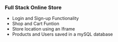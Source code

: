 ### Full Stack Online Store

+ Login and Sign-up Functionality
+ Shop and Cart Funtion
+ Store location using an Iframe
+ Products and Users saved in a mySQL database


 

